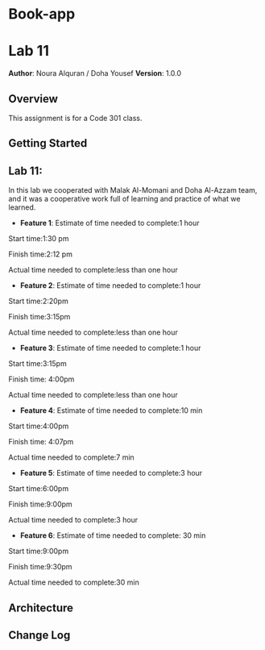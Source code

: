 # Book-app
# Lab 11
**Author**: Noura Alquran / Doha Yousef
**Version**: 1.0.0 

## Overview
This assignment is for a Code 301 class.

## Getting Started
## Lab 11:
In this lab we cooperated with Malak Al-Momani and Doha Al-Azzam team, and it was a cooperative work full of learning and practice of what we learned.
* **Feature 1**:
Estimate of time needed to complete:1 hour

Start time:1:30 pm

Finish time:2:12 pm

Actual time needed to complete:less than one hour

* **Feature 2**:
Estimate of time needed to complete:1 hour

Start time:2:20pm

Finish time:3:15pm

Actual time needed to complete:less than one hour

* **Feature 3**:
Estimate of time needed to complete:1 hour

Start time:3:15pm

Finish time: 4:00pm

Actual time needed to complete:less than one hour
* **Feature 4**:
Estimate of time needed to complete:10 min

Start time:4:00pm

Finish time: 4:07pm

Actual time needed to complete:7 min
* **Feature 5**:
Estimate of time needed to complete:3 hour

Start time:6:00pm

Finish time:9:00pm 

Actual time needed to complete:3 hour

* **Feature 6**:
Estimate of time needed to complete: 30 min

Start time:9:00pm

Finish time:9:30pm

Actual time needed to complete:30 min


## Architecture
<!-- Provide a detailed description of the application design. What technologies (languages, libraries, etc) you're using, and any other relevant design information. -->

## Change Log

